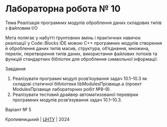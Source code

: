 ﻿# Лабораторна робота № 10

Тема Реалізація програмних модулів оброблення даних складових типів з файловим I/O

Мета
полягає у набутті ґрунтовних вмінь і практичних навичок реалізації у Code::Blocks IDE мовою С++ 
програмних модулів створення й оброблення даних типів масив, структура, об’єднання, множина,
 перелік, перетворення типів даних, використання файлових потоків та функцій стандартних 
бібліотек для оброблення символьної інформації.

Завдання
1. Реалізувати програмні модулі розв’язування задач 10.1–10.3
як складові статичної бібліотеки libModulesПрізвище.а (проект
ModulesПрізвище лабораторних робіт №8–9).
2. Реалізувати тестовий драйвер автоматизованої перевірки
програмних модулів розв’язування задач 10.1–10.3. 

Варіант №  5


Кропивницький | <a href="http://www.kntu.kr.ua/">ЦНТУ</a> | 2024